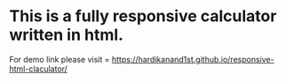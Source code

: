# This is a fully responsive calculator written in html.

For demo link please visit = https://hardikanand1st.github.io/responsive-html-claculator/
